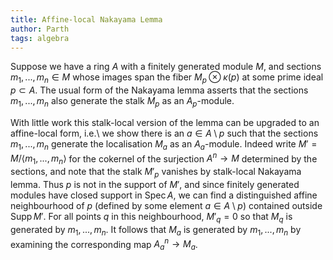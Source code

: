 ```yaml
---
title: Affine-local Nakayama Lemma
author: Parth
tags: algebra
---
```

Suppose we have a ring $A$ with a finitely generated module $M$, and sections
$m_1,...,m_n\in M$ whose images span the fiber $M_p\otimes \kappa(p)$  at
some prime ideal $p\subset A$. The usual form of the Nakayama lemma asserts that
the sections $m_1,...,m_n$ also generate the stalk $M_p$ as an $A_p$-module.

With little work this stalk-local version of the lemma can be upgraded to an affine-local form, i.e.\ we show there is an $a\in A\setminus p$ such that the sections $m_1,...,m_n$ generate the localisation $M_a$ as an $A_a$-module. Indeed write $M'=M/\langle m_1,...,m_n \rangle$ for the cokernel of the surjection $A^n\to M$ determined by the sections, and note that the stalk $M'_p$ vanishes by stalk-local Nakayama lemma. Thus $p$ is not in the support of $M'$, and since finitely generated modules have closed support in $\text{Spec}\,A$, we can find a distinguished affine neighbourhood of $p$ (defined by some element $a\in A\setminus p$) contained outside $\text{Supp}\,M'$. For all points $q$ in this neighbourhood, $M'_q=0$ so that $M_q$ is generated by $m_1,...,m_n$. It follows that $M_a$ is generated by $m_1,...,m_n$ by examining the corresponding map $A_a^n\to M_a$.
<!--more-->
